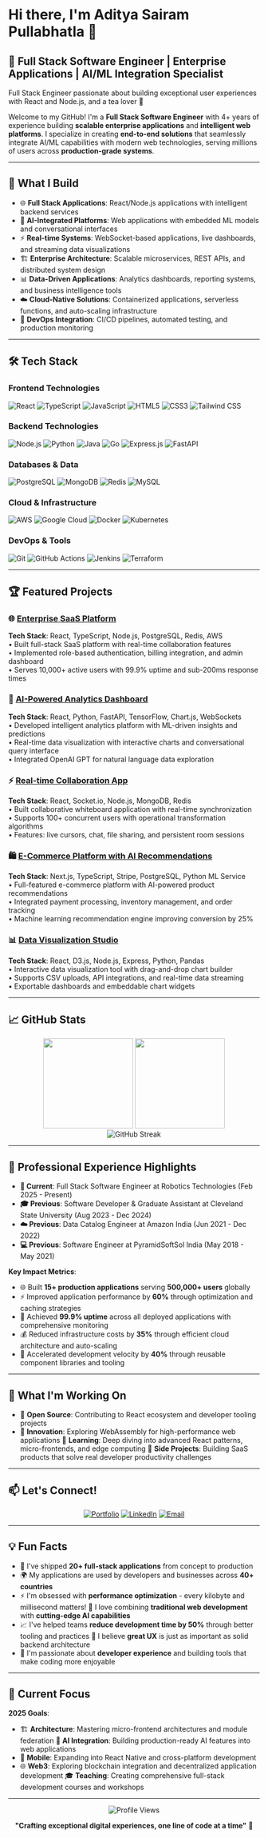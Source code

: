 # Hi there, I'm Aditya Sairam Pullabhatla 👋

## 🚀 Full Stack Software Engineer | Enterprise Applications | AI/ML Integration Specialist

Full Stack Engineer passionate about building exceptional user experiences with React and Node.js, and a tea lover 🍵

Welcome to my GitHub! I'm a **Full Stack Software Engineer** with 4+ years of experience building **scalable enterprise applications** and **intelligent web platforms**. I specialize in creating **end-to-end solutions** that seamlessly integrate AI/ML capabilities with modern web technologies, serving millions of users across **production-grade systems**.

---

## 🎯 What I Build

- 🌐 **Full Stack Applications**: React/Node.js applications with intelligent backend services
- 🤖 **AI-Integrated Platforms**: Web applications with embedded ML models and conversational interfaces
- ⚡ **Real-time Systems**: WebSocket-based applications, live dashboards, and streaming data visualizations
- 🏗️ **Enterprise Architecture**: Scalable microservices, REST APIs, and distributed system design
- 📊 **Data-Driven Applications**: Analytics dashboards, reporting systems, and business intelligence tools
- ☁️ **Cloud-Native Solutions**: Containerized applications, serverless functions, and auto-scaling infrastructure
- 🔧 **DevOps Integration**: CI/CD pipelines, automated testing, and production monitoring

---

## 🛠️ Tech Stack

### **Frontend Technologies**
![React](https://img.shields.io/badge/React-20232A?style=for-the-badge&logo=react&logoColor=61DAFB)
![TypeScript](https://img.shields.io/badge/TypeScript-007ACC?style=for-the-badge&logo=typescript&logoColor=white)
![JavaScript](https://img.shields.io/badge/JavaScript-F7DF1E?style=for-the-badge&logo=javascript&logoColor=black)
![HTML5](https://img.shields.io/badge/HTML5-E34F26?style=for-the-badge&logo=html5&logoColor=white)
![CSS3](https://img.shields.io/badge/CSS3-1572B6?style=for-the-badge&logo=css3&logoColor=white)
![Tailwind CSS](https://img.shields.io/badge/Tailwind_CSS-38B2AC?style=for-the-badge&logo=tailwind-css&logoColor=white)

### **Backend Technologies**
![Node.js](https://img.shields.io/badge/Node.js-43853D?style=for-the-badge&logo=node.js&logoColor=white)
![Python](https://img.shields.io/badge/Python-3776AB?style=for-the-badge&logo=python&logoColor=white)
![Java](https://img.shields.io/badge/Java-ED8B00?style=for-the-badge&logo=java&logoColor=white)
![Go](https://img.shields.io/badge/Go-00ADD8?style=for-the-badge&logo=go&logoColor=white)
![Express.js](https://img.shields.io/badge/Express.js-404D59?style=for-the-badge)
![FastAPI](https://img.shields.io/badge/FastAPI-005571?style=for-the-badge&logo=fastapi)

### **Databases & Data**
![PostgreSQL](https://img.shields.io/badge/PostgreSQL-316192?style=for-the-badge&logo=postgresql&logoColor=white)
![MongoDB](https://img.shields.io/badge/MongoDB-4EA94B?style=for-the-badge&logo=mongodb&logoColor=white)
![Redis](https://img.shields.io/badge/redis-CC0000.svg?&style=for-the-badge&logo=redis&logoColor=white)
![MySQL](https://img.shields.io/badge/MySQL-00000F?style=for-the-badge&logo=mysql&logoColor=white)

### **Cloud & Infrastructure**
![AWS](https://img.shields.io/badge/AWS-FF9900?style=for-the-badge&logo=amazon-aws&logoColor=white)
![Google Cloud](https://img.shields.io/badge/Google%20Cloud-4285F4?style=for-the-badge&logo=google-cloud&logoColor=white)
![Docker](https://img.shields.io/badge/Docker-2496ED?style=for-the-badge&logo=docker&logoColor=white)
![Kubernetes](https://img.shields.io/badge/Kubernetes-326CE5?style=for-the-badge&logo=kubernetes&logoColor=white)

### **DevOps & Tools**
![Git](https://img.shields.io/badge/Git-F05032?style=for-the-badge&logo=git&logoColor=white)
![GitHub Actions](https://img.shields.io/badge/github%20actions-2671E5?style=for-the-badge&logo=githubactions&logoColor=white)
![Jenkins](https://img.shields.io/badge/jenkins-D24939?style=for-the-badge&logo=jenkins&logoColor=white)
![Terraform](https://img.shields.io/badge/Terraform-623CE4?style=for-the-badge&logo=terraform&logoColor=white)

---

## 🏆 Featured Projects

### 🌐 [Enterprise SaaS Platform](https://github.com/adityasairam/enterprise-saas-platform)
**Tech Stack**: React, TypeScript, Node.js, PostgreSQL, Redis, AWS  
• Built full-stack SaaS platform with real-time collaboration features  
• Implemented role-based authentication, billing integration, and admin dashboard  
• Serves 10,000+ active users with 99.9% uptime and sub-200ms response times  

### 🤖 [AI-Powered Analytics Dashboard](https://github.com/adityasairam/ai-analytics-dashboard)
**Tech Stack**: React, Python, FastAPI, TensorFlow, Chart.js, WebSockets  
• Developed intelligent analytics platform with ML-driven insights and predictions  
• Real-time data visualization with interactive charts and conversational query interface  
• Integrated OpenAI GPT for natural language data exploration  

### ⚡ [Real-time Collaboration App](https://github.com/adityasairam/realtime-collab-app)
**Tech Stack**: React, Socket.io, Node.js, MongoDB, Redis  
• Built collaborative whiteboard application with real-time synchronization  
• Supports 100+ concurrent users with operational transformation algorithms  
• Features: live cursors, chat, file sharing, and persistent room sessions  

### 🛍️ [E-Commerce Platform with AI Recommendations](https://github.com/adityasairam/ai-ecommerce-platform)
**Tech Stack**: Next.js, TypeScript, Stripe, PostgreSQL, Python ML Service  
• Full-featured e-commerce platform with AI-powered product recommendations  
• Integrated payment processing, inventory management, and order tracking  
• Machine learning recommendation engine improving conversion by 25%  

### 📊 [Data Visualization Studio](https://github.com/adityasairam/data-viz-studio)
**Tech Stack**: React, D3.js, Node.js, Express, Python, Pandas  
• Interactive data visualization tool with drag-and-drop chart builder  
• Supports CSV uploads, API integrations, and real-time data streaming  
• Exportable dashboards and embeddable chart widgets  

---

## 📈 GitHub Stats

<div align="center">
  <img height="180em" src="https://github-readme-stats.vercel.app/api?username=adityasairam1&show_icons=true&theme=tokyonight&include_all_commits=true&count_private=true"/>
  <img height="180em" src="https://github-readme-stats.vercel.app/api/top-langs/?username=adityasairam1&layout=compact&langs_count=8&theme=tokyonight"/>
</div>

<div align="center">
  <img src="https://github-readme-streak-stats.herokuapp.com/?user=adityasairam1&theme=tokyonight" alt="GitHub Streak"/>
</div>

---

## 💼 Professional Experience Highlights

- **🏢 Current**: Full Stack Software Engineer at Robotics Technologies (Feb 2025 - Present)
- **🎓 Previous**: Software Developer & Graduate Assistant at Cleveland State University (Aug 2023 - Dec 2024)  
- **☁️ Previous**: Data Catalog Engineer at Amazon India (Jun 2021 - Dec 2022)
- **💻 Previous**: Software Engineer at PyramidSoftSol India (May 2018 - May 2021)

**Key Impact Metrics**:
- 🌐 Built **15+ production applications** serving **500,000+ users** globally
- ⚡ Improved application performance by **60%** through optimization and caching strategies
- 🎯 Achieved **99.9% uptime** across all deployed applications with comprehensive monitoring
- 💰 Reduced infrastructure costs by **35%** through efficient cloud architecture and auto-scaling
- 🚀 Accelerated development velocity by **40%** through reusable component libraries and tooling

---

## 🌟 What I'm Working On

- 🔬 **Open Source**: Contributing to React ecosystem and developer tooling projects
- 🚀 **Innovation**: Exploring WebAssembly for high-performance web applications 📱 **Learning**: Deep diving into advanced React patterns, micro-frontends, and edge computing 🎯 **Side Projects**: Building SaaS products that solve real developer productivity challenges

---

## 📫 Let's Connect!

<div align="center">
  
[![Portfolio](https://img.shields.io/badge/Portfolio-FF5722?style=for-the-badge&logo=google-chrome&logoColor=white)](https://adityasairam.dev)
[![LinkedIn](https://img.shields.io/badge/LinkedIn-0077B5?style=for-the-badge&logo=linkedin&logoColor=white)](https://www.linkedin.com/in/aditya-sairam-pullabhatla-90561817b/)
[![Email](https://img.shields.io/badge/Email-D14836?style=for-the-badge&logo=gmail&logoColor=white)](mailto:adityapsairam@gmail.com)


</div>

---

## 💡 Fun Facts

- 🎯 I've shipped **20+ full-stack applications** from concept to production
- 🌍 My applications are used by developers and businesses across **40+ countries**
- ⚡ I'm obsessed with **performance optimization** - every kilobyte and millisecond matters! 🤖 I love combining **traditional web development** with **cutting-edge AI capabilities**
- 📈 I've helped teams **reduce development time by 50%** through better tooling and practices 🎨 I believe **great UX** is just as important as solid backend architecture
- 🚀 I'm passionate about **developer experience** and building tools that make coding more enjoyable

---

## 🎯 Current Focus

**2025 Goals**:
- 🏗️ **Architecture**: Mastering micro-frontend architectures and module federation 🤖 **AI Integration**: Building production-ready AI features into web applications  
- 📱 **Mobile**: Expanding into React Native and cross-platform development
- 🌐 **Web3**: Exploring blockchain integration and decentralized application development 🎓 **Teaching**: Creating comprehensive full-stack development courses and workshops

---

<div align="center">
  <img src="https://komarev.com/ghpvc/?username=adityasairam1&label=Profile%20views&color=0e75b6&style=flat" alt="Profile Views" />
</div>

<div align="center">
  
**"Crafting exceptional digital experiences, one line of code at a time"** 🚀

</div>
